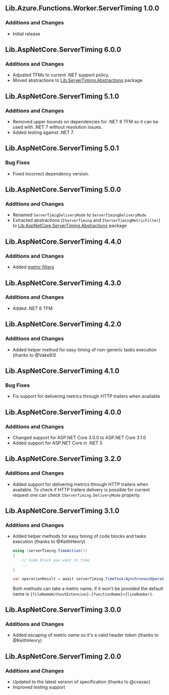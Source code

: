 ## Lib.Azure.Functions.Worker.ServerTiming 1.0.0
### Additions and Changes
- Initial release

## Lib.AspNetCore.ServerTiming 6.0.0
### Additions and Changes
- Adjusted TFMs to current .NET support policy.
- Moved abstractions to [Lib.ServerTiming.Abstractions](https://www.nuget.org/packages/Lib.ServerTiming.Abstractions/) package

## Lib.AspNetCore.ServerTiming 5.1.0
### Additions and Changes
- Removed upper bounds on dependencies for .NET 6 TFM so it can be used with .NET 7 without resolution issues.
- Added testing against .NET 7.

## Lib.AspNetCore.ServerTiming 5.0.1
### Bug Fixes
- Fixed incorrect dependency version.

## Lib.AspNetCore.ServerTiming 5.0.0
### Additions and Changes
- Renamed `ServerTimigDeliveryMode` to `ServerTimingDeliveryMode`
- Extracted abstractions (`IServerTiming` and `IServerTimingMetricFilter`) to [Lib.AspNetCore.ServerTiming.Abstractions](https://www.nuget.org/packages/Lib.AspNetCore.ServerTiming.Abstractions/) package

## Lib.AspNetCore.ServerTiming 4.4.0
### Additions and Changes
- Added [metric filters](https://tpeczek.github.io/Lib.AspNetCore.ServerTiming/articles/advanced.html#metric-filters)

## Lib.AspNetCore.ServerTiming 4.3.0
### Additions and Changes
- Added .NET 6 TFM

## Lib.AspNetCore.ServerTiming 4.2.0
### Additions and Changes
- Added helper method for easy timing of non-generic tasks execution (thanks to @Vake93)

## Lib.AspNetCore.ServerTiming 4.1.0
### Bug Fixes
- Fix support for delivering metrics through HTTP trailers when available

## Lib.AspNetCore.ServerTiming 4.0.0
### Additions and Changes
- Changed support for ASP.NET Core 3.0.0 to ASP.NET Core 3.1.0
- Added support for ASP.NET Core in .NET 5

## Lib.AspNetCore.ServerTiming 3.2.0
### Additions and Changes
- Added support for delivering metrics through HTTP trailers when available. To check if HTTP trailers delivery is possible for current request one can check `IServerTiming.DeliveryMode` property.

## Lib.AspNetCore.ServerTiming 3.1.0
### Additions and Changes
- Added helper methods for easy timing of code blocks and tasks execution (thanks to @KeithHenry)

   ```cs
   using (serverTiming.TimeAction())
   {
       // Code block you want to time
       ...
   }
   ```

   ```cs
   var operationResult = await serverTiming.TimeTask(AynchronousOperationYouWantToTime());
   ```

   Both methods can take a metric name, if it won't be provided the default name is `{fileNameWithoutExtension}.{functionName}+{lineNumber}`.

## Lib.AspNetCore.ServerTiming 3.0.0
### Additions and Changes
- Added escaping of metric name so it's a valid header token (thanks to @KeithHenry)

## Lib.AspNetCore.ServerTiming 2.0.0
### Additions and Changes
- Updated to the latest version of specification (thanks to @cvazac)
- Improved testing support